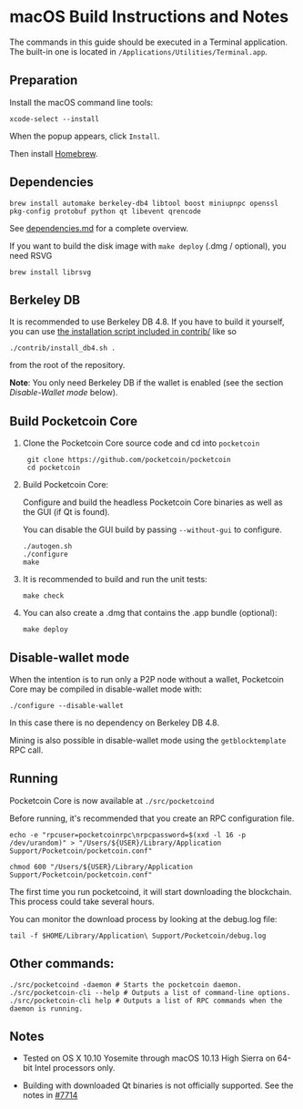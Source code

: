macOS Build Instructions and Notes
====================================
The commands in this guide should be executed in a Terminal application.
The built-in one is located in `/Applications/Utilities/Terminal.app`.

Preparation
-----------
Install the macOS command line tools:

`xcode-select --install`

When the popup appears, click `Install`.

Then install [Homebrew](https://brew.sh).

Dependencies
----------------------

    brew install automake berkeley-db4 libtool boost miniupnpc openssl pkg-config protobuf python qt libevent qrencode

See [dependencies.md](dependencies.md) for a complete overview.

If you want to build the disk image with `make deploy` (.dmg / optional), you need RSVG

    brew install librsvg

Berkeley DB
-----------
It is recommended to use Berkeley DB 4.8. If you have to build it yourself,
you can use [the installation script included in contrib/](/contrib/install_db4.sh)
like so

```shell
./contrib/install_db4.sh .
```

from the root of the repository.

**Note**: You only need Berkeley DB if the wallet is enabled (see the section *Disable-Wallet mode* below).

Build Pocketcoin Core
------------------------

1. Clone the Pocketcoin Core source code and cd into `pocketcoin`

        git clone https://github.com/pocketcoin/pocketcoin
        cd pocketcoin

2.  Build Pocketcoin Core:

    Configure and build the headless Pocketcoin Core binaries as well as the GUI (if Qt is found).

    You can disable the GUI build by passing `--without-gui` to configure.

        ./autogen.sh
        ./configure
        make

3.  It is recommended to build and run the unit tests:

        make check

4.  You can also create a .dmg that contains the .app bundle (optional):

        make deploy

Disable-wallet mode
--------------------
When the intention is to run only a P2P node without a wallet, Pocketcoin Core may be compiled in
disable-wallet mode with:

    ./configure --disable-wallet

In this case there is no dependency on Berkeley DB 4.8.

Mining is also possible in disable-wallet mode using the `getblocktemplate` RPC call.

Running
-------

Pocketcoin Core is now available at `./src/pocketcoind`

Before running, it's recommended that you create an RPC configuration file.

    echo -e "rpcuser=pocketcoinrpc\nrpcpassword=$(xxd -l 16 -p /dev/urandom)" > "/Users/${USER}/Library/Application Support/Pocketcoin/pocketcoin.conf"

    chmod 600 "/Users/${USER}/Library/Application Support/Pocketcoin/pocketcoin.conf"

The first time you run pocketcoind, it will start downloading the blockchain. This process could take several hours.

You can monitor the download process by looking at the debug.log file:

    tail -f $HOME/Library/Application\ Support/Pocketcoin/debug.log

Other commands:
-------

    ./src/pocketcoind -daemon # Starts the pocketcoin daemon.
    ./src/pocketcoin-cli --help # Outputs a list of command-line options.
    ./src/pocketcoin-cli help # Outputs a list of RPC commands when the daemon is running.

Notes
-----

* Tested on OS X 10.10 Yosemite through macOS 10.13 High Sierra on 64-bit Intel processors only.

* Building with downloaded Qt binaries is not officially supported. See the notes in [#7714](https://github.com/pocketcoin/pocketcoin/issues/7714)
